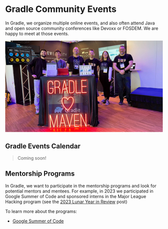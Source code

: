 # Gradle Community Events

In Gradle, we organize multiple online events,
and also often attend Java and open source community conferences
like Devoxx or FOSDEM.
We are happy to meet at those events.

![Gradle team at Jfokus 2024](./conferences/gallery/2024-jfokus.jpg)

## Gradle Events Calendar

> Coming soon!

## Mentorship Programs

In Gradle, we want to participate in the mentorship programs
and look for potential mentors and mentees.
For example, in 2023 we participated in
Google Summer of Code and sponsored interns in the Major League Hacking program
(see the [2023 Lunar Year in Review](https://blog.gradle.org/2023-lunar-new-year) post)

To learn more about the programs:

- [Google Summer of Code](./gsoc/README.md)

